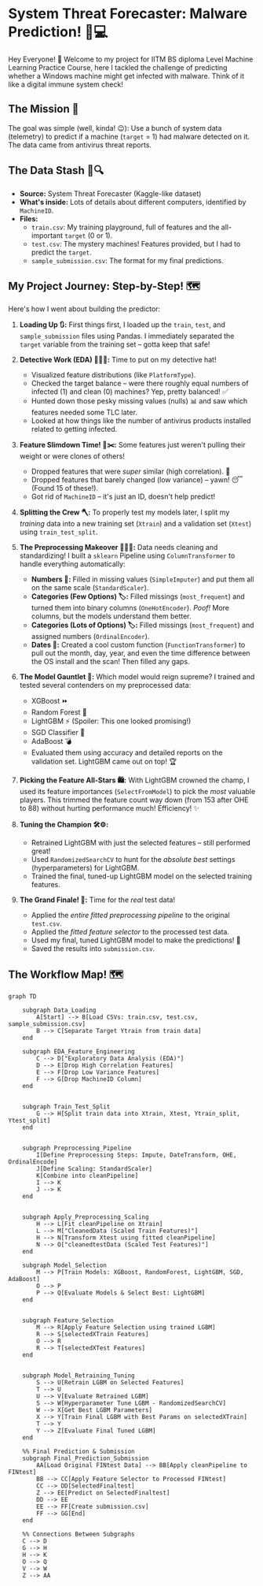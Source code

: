 # System Threat Forecaster: Malware Prediction! 🦠💻

Hey Everyone! 👋 Welcome to my project for IITM BS diploma Level Machine Learning Practice Course, here I tackled the challenge of predicting whether a Windows machine might get infected with malware. Think of it like a digital immune system check!

## The Mission 🎯

The goal was simple (well, kinda! 😉): Use a bunch of system data (telemetry) to predict if a machine (`target` = 1) had malware detected on it. The data came from antivirus threat reports.

## The Data Stash 💾🔍

*   **Source:** System Threat Forecaster (Kaggle-like dataset)
*   **What's inside:** Lots of details about different computers, identified by `MachineID`.
*   **Files:**
    *   `train.csv`: My training playground, full of features and the all-important `target` (0 or 1).
    *   `test.csv`: The mystery machines! Features provided, but I had to predict the `target`.
    *   `sample_submission.csv`: The format for my final predictions.

## My Project Journey: Step-by-Step! 🗺️

Here's how I went about building the predictor:

1.  **Loading Up 🔃:** First things first, I loaded up the `train`, `test`, and `sample_submission` files using Pandas. I immediately separated the `target` variable from the training set – gotta keep that safe!

2.  **Detective Work (EDA) 🕵️‍♂️🔬:** Time to put on my detective hat!
    *   Visualized feature distributions (like `PlatformType`).
    *   Checked the target balance – were there roughly equal numbers of infected (1) and clean (0) machines? Yep, pretty balanced! ✅
    *   Hunted down those pesky missing values (nulls) 📊 and saw which features needed some TLC later.
    *   Looked at how things like the number of antivirus products installed related to getting infected.

3.  **Feature Slimdown Time! 💪✂️:** Some features just weren't pulling their weight or were clones of others!
    *   Dropped features that were *super* similar (high correlation). 👋
    *   Dropped features that barely changed (low variance) – yawn! 😴 (Found 15 of these!).
    *   Got rid of `MachineID` – it's just an ID, doesn't help predict!

4.  **Splitting the Crew 🪓:** To properly test my models later, I split my *training* data into a new training set (`Xtrain`) and a validation set (`Xtest`) using `train_test_split`.

5.  **The Preprocessing Makeover 🤖🔧✨:** Data needs cleaning and standardizing! I built a `sklearn` Pipeline using `ColumnTransformer` to handle everything automatically:
    *   **Numbers 🔢:** Filled in missing values (`SimpleImputer`) and put them all on the same scale (`StandardScaler`).
    *   **Categories (Few Options) 🏷️:** Filled missings (`most_frequent`) and turned them into binary columns (`OneHotEncoder`). *Poof!* More columns, but the models understand them better.
    *   **Categories (Lots of Options) 🏷️:** Filled missings (`most_frequent`) and assigned numbers (`OrdinalEncoder`).
    *   **Dates 📅:** Created a cool custom function (`FunctionTransformer`) to pull out the month, day, year, and even the time difference between the OS install and the scan! Then filled any gaps.

6.  **The Model Gauntlet 🥊:** Which model would reign supreme? I trained and tested several contenders on my preprocessed data:
    *   XGBoost ⏩
    *   Random Forest 🌳
    *   LightGBM ⚡ (Spoiler: This one looked promising!)
    *   SGD Classifier 🗿
    *   AdaBoost 💣
    *   Evaluated them using accuracy and detailed reports on the validation set. LightGBM came out on top! 🏆

7.  **Picking the Feature All-Stars 🛍️:** With LightGBM crowned the champ, I used its feature importances (`SelectFromModel`) to pick the *most* valuable players. This trimmed the feature count way down (from 153 after OHE to 88) without hurting performance much! Efficiency! ✨

8.  **Tuning the Champion 🛠️⚙️:**
    *   Retrained LightGBM with just the selected features – still performed great!
    *   Used `RandomizedSearchCV` to hunt for the *absolute best* settings (hyperparameters) for LightGBM.
    *   Trained the final, tuned-up LightGBM model on the selected training features.

9.  **The Grand Finale! 🎉:** Time for the *real* test data!
    *   Applied the *entire fitted preprocessing pipeline* to the original `test.csv`.
    *   Applied the *fitted feature selector* to the processed test data.
    *   Used my final, tuned LightGBM model to make the predictions! 🔮
    *   Saved the results into `submission.csv`.

## The Workflow Map! 🗺️
```mermaid
graph TD
    
    subgraph Data_Loading
        A[Start] --> B[Load CSVs: train.csv, test.csv, sample_submission.csv]
        B --> C[Separate Target Ytrain from train data]
    end

    subgraph EDA_Feature_Engineering
        C --> D["Exploratory Data Analysis (EDA)"]
        D --> E[Drop High Correlation Features]
        E --> F[Drop Low Variance Features]
        F --> G[Drop MachineID Column]
    end


    subgraph Train_Test_Split   
        G --> H[Split train data into Xtrain, Xtest, Ytrain_split, Ytest_split]
    end

    
    subgraph Preprocessing_Pipeline
        I[Define Preprocessing Steps: Impute, DateTransform, OHE, OrdinalEncode]
        J[Define Scaling: StandardScaler]
        K[Combine into cleanPipeline]
        I --> K
        J --> K
    end


    subgraph Apply_Preprocessing_Scaling    
        H --> L[Fit cleanPipeline on Xtrain]
        L --> M["CleanedData (Scaled Train Features)"]
        H --> N[Transform Xtest using fitted cleanPipeline]
        N --> O["cleanedtestData (Scaled Test Features)"]
    end

    subgraph Model_Selection
        M --> P[Train Models: XGBoost, RandomForest, LightGBM, SGD, AdaBoost]
        O --> P
        P --> Q[Evaluate Models & Select Best: LightGBM]
    end


    subgraph Feature_Selection
        M --> R[Apply Feature Selection using trained LGBM]
        R --> S[selectedXTrain Features]
        O --> R
        R --> T[selectedXTest Features]
    end


    subgraph Model_Retraining_Tuning
        S --> U[Retrain LGBM on Selected Features]
        T --> U
        U --> V[Evaluate Retrained LGBM]
        S --> W[Hyperparameter Tune LGBM - RandomizedSearchCV]
        W --> X[Get Best LGBM Parameters]
        X --> Y[Train Final LGBM with Best Params on selectedXTrain]
        T --> Y
        Y --> Z[Evaluate Final Tuned LGBM]
    end

    %% Final Prediction & Submission
    subgraph Final_Prediction_Submission
        AA[Load Original FINtest Data] --> BB[Apply cleanPipeline to FINtest]
        BB --> CC[Apply Feature Selector to Processed FINtest]
        CC --> DD[SelectedFinaltest]
        Z --> EE[Predict on SelectedFinaltest]
        DD --> EE
        EE --> FF[Create submission.csv]
        FF --> GG[End]
    end

    %% Connections Between Subgraphs
    C --> D
    G --> H
    H --> K
    O --> Q
    V --> W
    Z --> AA
```
